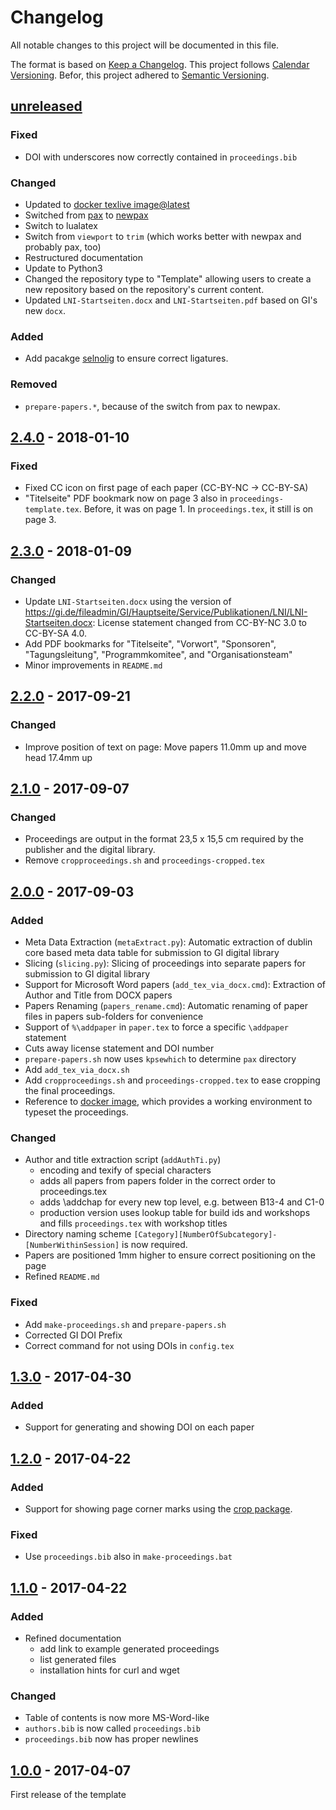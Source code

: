 # Changelog

All notable changes to this project will be documented in this file.

The format is based on [Keep a Changelog](http://keepachangelog.com/).
This project follows [Calendar Versioning](https://calver.org/).
Befor, this project adhered to [Semantic Versioning](http://semver.org/).

## [unreleased]

### Fixed

- DOI with underscores now correctly contained in `proceedings.bib`

### Changed

- Updated to [docker texlive image@latest](https://github.com/dante-ev/docker-texlive)
- Switched from [pax](https://ctan.org/pkg/pax) to [newpax](https://ctan.org/pkg/newpax)
- Switch to lualatex
- Switch from `viewport` to `trim` (which works better with newpax and probably pax, too)
- Restructured documentation
- Update to Python3
- Changed the repository type to "Template" allowing users to create a new repository based on the repository's current content.
- Updated `LNI-Startseiten.docx` and `LNI-Startseiten.pdf` based on GI's new `docx`.

### Added

- Add pacakge [selnolig](https://ctan.org/pkg/selnolig) to ensure correct ligatures.

### Removed

- `prepare-papers.*`, because of the switch from pax to newpax.

## [2.4.0] - 2018-01-10

### Fixed

- Fixed CC icon on first page of each paper (CC-BY-NC -> CC-BY-SA)
- "Titelseite" PDF bookmark now on page 3 also in `proceedings-template.tex`. Before, it was on page 1. In `proceedings.tex`, it still is on page 3.

## [2.3.0] - 2018-01-09

### Changed

- Update `LNI-Startseiten.docx` using the version of <https://gi.de/fileadmin/GI/Hauptseite/Service/Publikationen/LNI/LNI-Startseiten.docx>: License statement changed from CC-BY-NC 3.0 to CC-BY-SA 4.0.
- Add PDF bookmarks for "Titelseite", "Vorwort", "Sponsoren", "Tagungsleitung", "Programmkomitee", and "Organisationsteam"
- Minor improvements in `README.md`

## [2.2.0] - 2017-09-21

### Changed

- Improve position of text on page: Move papers 11.0mm up and move head 17.4mm up

## [2.1.0] - 2017-09-07

### Changed

- Proceedings are output in the format 23,5 x 15,5 cm required by the publisher and the digital library.
- Remove `cropproceedings.sh` and `proceedings-cropped.tex`

## [2.0.0] - 2017-09-03

### Added

- Meta Data Extraction (`metaExtract.py`): Automatic extraction of dublin core based meta data table for submission to GI digital library
- Slicing (`slicing.py`): Slicing of proceedings into separate papers for submission to GI digital library
- Support for Microsoft Word papers (`add_tex_via_docx.cmd`): Extraction of Author and Title from DOCX papers
- Papers Renaming (`papers_rename.cmd`): Automatic renaming of paper files in papers sub-folders for convenience
- Support of `%\addpaper` in `paper.tex` to force a specific `\addpaper` statement
- Cuts away license statement and DOI number
- `prepare-papers.sh` now uses `kpsewhich` to determine `pax` directory
- Add `add_tex_via_docx.sh`
- Add `cropproceedings.sh` and `proceedings-cropped.tex` to ease cropping the final proceedings.
- Reference to [docker image](https://github.com/koppor/docker-texlive), which provides a working environment to typeset the proceedings.

### Changed

- Author and title extraction script (`addAuthTi.py`)
  - encoding and texify of special characters
  - adds all papers from papers folder in the correct order to proceedings.tex
  - adds \addchap for every new top level, e.g. between B13-4 and C1-0
  - production version uses lookup table for build ids and workshops and fills `proceedings.tex` with workshop titles
- Directory naming scheme `[Category][NumberOfSubcategory]-[NumberWithinSession]` is now required.
- Papers are positioned 1mm higher to ensure correct positioning on the page
- Refined `README.md`

### Fixed

- Add `make-proceedings.sh` and `prepare-papers.sh`
- Corrected GI DOI Prefix
- Correct command for not using DOIs in `config.tex`

## [1.3.0] - 2017-04-30

### Added

- Support for generating and showing DOI on each paper

## [1.2.0] - 2017-04-22

### Added

- Support for showing page corner marks using the [crop package](https://www.ctan.org/pkg/crop).

### Fixed

- Use `proceedings.bib` also in `make-proceedings.bat`

## [1.1.0] - 2017-04-22

### Added

- Refined documentation
  - add link to example generated proceedings
  - list generated files
  - installation hints for curl and wget

### Changed

- Table of contents is now more MS-Word-like
- `authors.bib` is now called `proceedings.bib`
- `proceedings.bib` now has proper newlines

## [1.0.0] - 2017-04-07

First release of the template

[unreleased]: https://github.com/gi-ev/LNI-proceedings/compare/v2.4.0...master
[2.4.0]: https://github.com/gi-ev/LNI-proceedings/compare/v2.3.0...v2.4.0
[2.3.0]: https://github.com/gi-ev/LNI-proceedings/compare/v2.2.0...v2.3.0
[2.2.0]: https://github.com/gi-ev/LNI-proceedings/compare/v2.1.0...v2.2.0
[2.1.0]: https://github.com/gi-ev/LNI-proceedings/compare/v2.0.0...v2.1.0
[2.0.0]: https://github.com/gi-ev/LNI-proceedings/compare/v1.3.0...v2.0.0
[1.3.0]: https://github.com/gi-ev/LNI-proceedings/compare/v1.2.0...v1.3.0
[1.2.0]: https://github.com/gi-ev/LNI-proceedings/compare/v1.1.0...v1.2.0
[1.1.0]: https://github.com/gi-ev/LNI-proceedings/compare/v1.0.0...v1.1.0
[1.0.0]: https://github.com/gi-ev/LNI/releases/tag/v1.0.0
